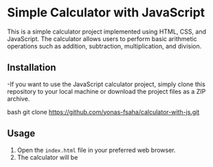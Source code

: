 # Simple Calculator with JavaScript

This is a simple calculator project implemented using HTML, CSS, and JavaScript. The calculator allows users to perform basic arithmetic operations such as addition, subtraction, multiplication, and division.

## Installation

-If you want to use the JavaScript calculator project, simply clone this repository to your local machine or download the project files as a ZIP archive.

bash
git clone https://github.com/yonas-fsaha/calculator-with-js.git


## Usage

1. Open the `index.html` file in your preferred web browser.
2. The calculator will be
